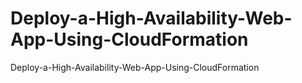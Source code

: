 # Deploy-a-High-Availability-Web-App-Using-CloudFormation
Deploy-a-High-Availability-Web-App-Using-CloudFormation
